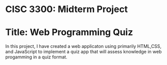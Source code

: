 # CISC 3300: Midterm Project
# Title: Web Programming Quiz
In this project, I have created a web applicaton using primarily HTML,CSS, and JavaScript to implement a quiz app that will assess knowledge in web progamming in a quiz format. 
